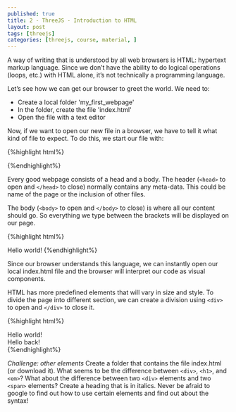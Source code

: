 ```yaml
---
published: true
title: 2 - ThreeJS - Introduction to HTML
layout: post
tags: [threejs]
categories: [threejs, course, material, ]
---
```

A way of writing that is understood by all web browsers is HTML: hypertext markup language. Since we don’t have the ability to do logical operations (loops, etc.) with HTML alone, it’s not technically a programming language.

Let’s see how we can get our browser to greet the world. We need to:

* Create a local folder 'my_first_webpage'
* In the folder, create the file 'index.html'
* Open the file with a text editor

Now, if we want to open our new file in a browser, we have to tell it what kind of file to expect. To do this, we start our file with:

{%highlight html%}
<!DOCTYPE html>
<html>
    <!-- Everything goes in here -->
</html> 
{%endhighlight%}

Every good webpage consists of a head and a body. The header (`<head>` to open and `</head>` to close) normally contains any meta-data. This could be name of the page or the inclusion of other files.

The body (`<body>` to open and `</body>` to close) is where all our content should go. So everything we type between the brackets will be displayed on our page.

{%highlight html%}
<head> 
</head>
<body> 
    Hello world!
</body> 
{%endhighlight%}


Since our browser understands this language, we can instantly open our local index.html file and the browser will interpret our code as visual components.

HTML has more predefined elements that will vary in size and style. To divide the page into different section, we can create a division using `<div>` to open and `</div>` to close it.

{%highlight html%}
<!DOCTYPE html>
<html> 
    <head> 
        <!-- meta-data (like page title, inclusion of other files) -->
    </head> 
    <body> 
        <div>Hello world!</div>
        <div>Hello back!</div>
    </body> 
</html> 
{%endhighlight%}

*Challenge: other elements*
Create a folder that contains the file index.html (or download it). What seems to be the difference between `<div>`, `<h1>`, and `<em>`? What about the difference between two `<div>` elements and two `<span>` elements? Create a heading that is in italics. Never be afraid to google to find out how to use certain elements and find out about the syntax!